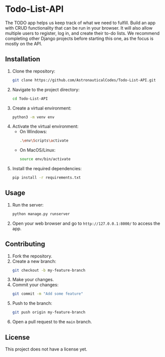 # Todo-List-API

The TODO app helps us keep track of what we need to fulfill. Build an app with CRUD functionality that can be run in your browser. It will also allow multiple users to register, log in, and create their to-do lists. We recommend completing other Django projects before starting this one, as the focus is mostly on the API.

## Installation

1. Clone the repository:
    ```bash
    git clone https://github.com/AstronauticalCodes/Todo-List-API.git
    ```
2. Navigate to the project directory:
    ```bash
    cd Todo-List-API
    ```
3. Create a virtual environment:
    ```bash
    python3 -m venv env
    ```
4. Activate the virtual environment:
    - On Windows:
        ```bash
        .\env\Scripts\activate
        ```
    - On MacOS/Linux:
        ```bash
        source env/bin/activate
        ```
5. Install the required dependencies:
    ```bash
    pip install -r requirements.txt
    ```

## Usage

1. Run the server:
    ```bash
    python manage.py runserver
    ```
2. Open your web browser and go to `http://127.0.0.1:8000/` to access the app.

## Contributing

1. Fork the repository.
2. Create a new branch:
    ```bash
    git checkout -b my-feature-branch
    ```
3. Make your changes.
4. Commit your changes:
    ```bash
    git commit -m "Add some feature"
    ```
5. Push to the branch:
    ```bash
    git push origin my-feature-branch
    ```
6. Open a pull request to the `main` branch.

## License

This project does not have a license yet.
